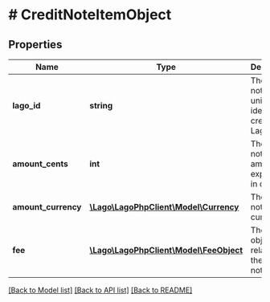 # # CreditNoteItemObject

## Properties

Name | Type | Description | Notes
------------ | ------------- | ------------- | -------------
**lago_id** | **string** | The credit note&#39;s item unique identifier, created by Lago. |
**amount_cents** | **int** | The credit note&#39;s item amount, expressed in cents. |
**amount_currency** | [**\Lago\LagoPhpClient\Model\Currency**](Currency.md) | The credit note&#39;s item currency. |
**fee** | [**\Lago\LagoPhpClient\Model\FeeObject**](FeeObject.md) | The fee object related to the credit note item. |

[[Back to Model list]](../../README.md#models) [[Back to API list]](../../README.md#endpoints) [[Back to README]](../../README.md)
